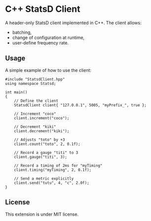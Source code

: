 # C++ StatsD Client

A header-only StatsD client implemented in C++.
The client allows:
- batching,
- change of configuration at runtime,
- user-define frequency rate.

## Usage
A simple example of how to use the client:

```
#include "StatsdClient.hpp"
using namespace Statsd;

int main()
{
    // Define the client
    StatsdClient client{ "127.0.0.1", 5005, "myPrefix_", true };

    // Increment "coco"
    client.increment("coco");

    // Decrement "kiki"
    client.decrement("kiki");

    // Adjusts "toto" by +3
    client.count("toto", 2, 0.1f);

    // Record a gauge "titi" to 3
    client.gauge("titi", 3);

    // Record a timing of 2ms for "myTiming"
    client.timing("myTiming", 2, 0.1f);

    // Send a metric explicitly
    client.send("tutu", 4, "c", 2.0f);
}
```

## License
This extension is under MIT license.